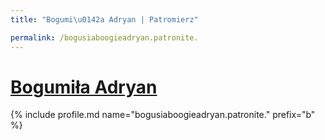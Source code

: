 ```yaml
---
title: "Bogumi\u0142a Adryan | Patromierz"

permalink: /bogusiaboogieadryan.patronite.
---
```


# [Bogumiła Adryan](https://patronite.pl/bogusiaboogieadryan.patronite.)

{% include profile.md name="bogusiaboogieadryan.patronite." prefix="b" %}
